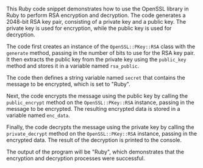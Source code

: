 This Ruby code snippet demonstrates how to use the OpenSSL library in Ruby to perform RSA encryption and decryption. The code generates a 2048-bit RSA key pair, consisting of a private key and a public key. The private key is used for encryption, while the public key is used for decryption.

The code first creates an instance of the `OpenSSL::PKey::RSA` class with the `generate` method, passing in the number of bits to use for the RSA key pair. It then extracts the public key from the private key using the `public_key` method and stores it in a variable named `rsa_public`.

The code then defines a string variable named `secret` that contains the message to be encrypted, which is set to "Ruby".

Next, the code encrypts the message using the public key by calling the `public_encrypt` method on the `OpenSSL::PKey::RSA` instance, passing in the message to be encrypted. The resulting encrypted data is stored in a variable named `enc_data`.

Finally, the code decrypts the message using the private key by calling the `private_decrypt` method on the `OpenSSL::PKey::RSA` instance, passing in the encrypted data. The result of the decryption is printed to the console.

The output of the program will be "Ruby", which demonstrates that the encryption and decryption processes were successful.